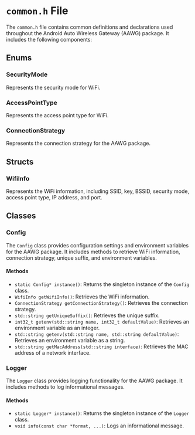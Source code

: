 # `common.h` File

The `common.h` file contains common definitions and declarations used throughout the Android Auto Wireless Gateway (AAWG) package. It includes the following components:

## Enums

### SecurityMode

Represents the security mode for WiFi.

### AccessPointType

Represents the access point type for WiFi.

### ConnectionStrategy

Represents the connection strategy for the AAWG package.

## Structs

### WifiInfo

Represents the WiFi information, including SSID, key, BSSID, security mode, access point type, IP address, and port.

## Classes

### Config

The `Config` class provides configuration settings and environment variables for the AAWG package. It includes methods to retrieve WiFi information, connection strategy, unique suffix, and environment variables.

#### Methods

- `static Config* instance()`: Returns the singleton instance of the `Config` class.
- `WifiInfo getWifiInfo()`: Retrieves the WiFi information.
- `ConnectionStrategy getConnectionStrategy()`: Retrieves the connection strategy.
- `std::string getUniqueSuffix()`: Retrieves the unique suffix.
- `int32_t getenv(std::string name, int32_t defaultValue)`: Retrieves an environment variable as an integer.
- `std::string getenv(std::string name, std::string defaultValue)`: Retrieves an environment variable as a string.
- `std::string getMacAddress(std::string interface)`: Retrieves the MAC address of a network interface.

### Logger

The `Logger` class provides logging functionality for the AAWG package. It includes methods to log informational messages.

#### Methods

- `static Logger* instance()`: Returns the singleton instance of the `Logger` class.
- `void info(const char *format, ...)`: Logs an informational message.
